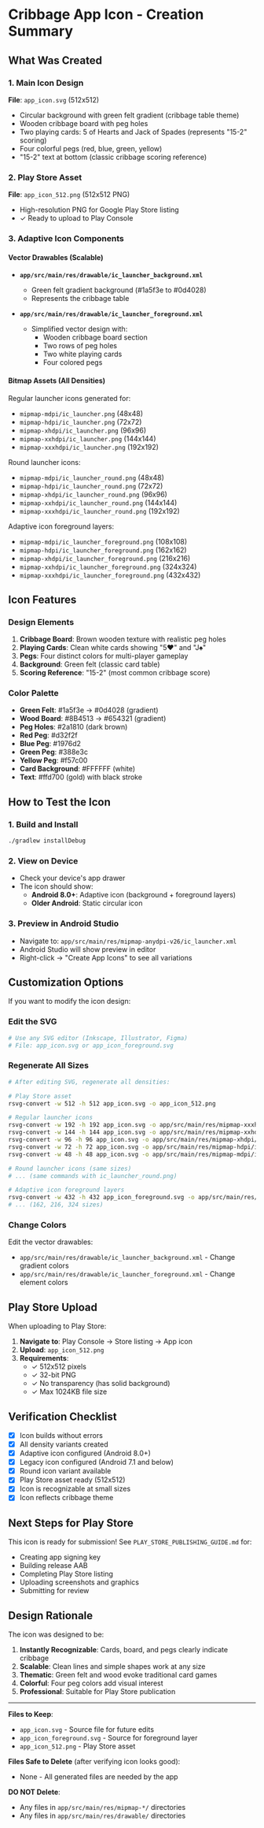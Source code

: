 # Cribbage App Icon - Creation Summary

## What Was Created

### 1. Main Icon Design
**File**: `app_icon.svg` (512x512)
- Circular background with green felt gradient (cribbage table theme)
- Wooden cribbage board with peg holes
- Two playing cards: 5 of Hearts and Jack of Spades (represents "15-2" scoring)
- Four colorful pegs (red, blue, green, yellow)
- "15-2" text at bottom (classic cribbage scoring reference)

### 2. Play Store Asset
**File**: `app_icon_512.png` (512x512 PNG)
- High-resolution PNG for Google Play Store listing
- ✓ Ready to upload to Play Console

### 3. Adaptive Icon Components

#### Vector Drawables (Scalable)
- **`app/src/main/res/drawable/ic_launcher_background.xml`**
  - Green felt gradient background (#1a5f3e to #0d4028)
  - Represents the cribbage table

- **`app/src/main/res/drawable/ic_launcher_foreground.xml`**
  - Simplified vector design with:
    - Wooden cribbage board section
    - Two rows of peg holes
    - Two white playing cards
    - Four colored pegs

#### Bitmap Assets (All Densities)
Regular launcher icons generated for:
- `mipmap-mdpi/ic_launcher.png` (48x48)
- `mipmap-hdpi/ic_launcher.png` (72x72)
- `mipmap-xhdpi/ic_launcher.png` (96x96)
- `mipmap-xxhdpi/ic_launcher.png` (144x144)
- `mipmap-xxxhdpi/ic_launcher.png` (192x192)

Round launcher icons:
- `mipmap-mdpi/ic_launcher_round.png` (48x48)
- `mipmap-hdpi/ic_launcher_round.png` (72x72)
- `mipmap-xhdpi/ic_launcher_round.png` (96x96)
- `mipmap-xxhdpi/ic_launcher_round.png` (144x144)
- `mipmap-xxxhdpi/ic_launcher_round.png` (192x192)

Adaptive icon foreground layers:
- `mipmap-mdpi/ic_launcher_foreground.png` (108x108)
- `mipmap-hdpi/ic_launcher_foreground.png` (162x162)
- `mipmap-xhdpi/ic_launcher_foreground.png` (216x216)
- `mipmap-xxhdpi/ic_launcher_foreground.png` (324x324)
- `mipmap-xxxhdpi/ic_launcher_foreground.png` (432x432)

## Icon Features

### Design Elements
1. **Cribbage Board**: Brown wooden texture with realistic peg holes
2. **Playing Cards**: Clean white cards showing "5♥" and "J♠"
3. **Pegs**: Four distinct colors for multi-player gameplay
4. **Background**: Green felt (classic card table)
5. **Scoring Reference**: "15-2" (most common cribbage score)

### Color Palette
- **Green Felt**: #1a5f3e → #0d4028 (gradient)
- **Wood Board**: #8B4513 → #654321 (gradient)
- **Peg Holes**: #2a1810 (dark brown)
- **Red Peg**: #d32f2f
- **Blue Peg**: #1976d2
- **Green Peg**: #388e3c
- **Yellow Peg**: #f57c00
- **Card Background**: #FFFFFF (white)
- **Text**: #ffd700 (gold) with black stroke

## How to Test the Icon

### 1. Build and Install
```bash
./gradlew installDebug
```

### 2. View on Device
- Check your device's app drawer
- The icon should show:
  - **Android 8.0+**: Adaptive icon (background + foreground layers)
  - **Older Android**: Static circular icon

### 3. Preview in Android Studio
- Navigate to: `app/src/main/res/mipmap-anydpi-v26/ic_launcher.xml`
- Android Studio will show preview in editor
- Right-click → "Create App Icons" to see all variations

## Customization Options

If you want to modify the icon design:

### Edit the SVG
```bash
# Use any SVG editor (Inkscape, Illustrator, Figma)
# File: app_icon.svg or app_icon_foreground.svg
```

### Regenerate All Sizes
```bash
# After editing SVG, regenerate all densities:

# Play Store asset
rsvg-convert -w 512 -h 512 app_icon.svg -o app_icon_512.png

# Regular launcher icons
rsvg-convert -w 192 -h 192 app_icon.svg -o app/src/main/res/mipmap-xxxhdpi/ic_launcher.png
rsvg-convert -w 144 -h 144 app_icon.svg -o app/src/main/res/mipmap-xxhdpi/ic_launcher.png
rsvg-convert -w 96 -h 96 app_icon.svg -o app/src/main/res/mipmap-xhdpi/ic_launcher.png
rsvg-convert -w 72 -h 72 app_icon.svg -o app/src/main/res/mipmap-hdpi/ic_launcher.png
rsvg-convert -w 48 -h 48 app_icon.svg -o app/src/main/res/mipmap-mdpi/ic_launcher.png

# Round launcher icons (same sizes)
# ... (same commands with ic_launcher_round.png)

# Adaptive icon foreground layers
rsvg-convert -w 432 -h 432 app_icon_foreground.svg -o app/src/main/res/mipmap-xxxhdpi/ic_launcher_foreground.png
# ... (162, 216, 324 sizes)
```

### Change Colors
Edit the vector drawables:
- `app/src/main/res/drawable/ic_launcher_background.xml` - Change gradient colors
- `app/src/main/res/drawable/ic_launcher_foreground.xml` - Change element colors

## Play Store Upload

When uploading to Play Store:

1. **Navigate to**: Play Console → Store listing → App icon
2. **Upload**: `app_icon_512.png`
3. **Requirements**:
   - ✓ 512x512 pixels
   - ✓ 32-bit PNG
   - ✓ No transparency (has solid background)
   - ✓ Max 1024KB file size

## Verification Checklist

- [x] Icon builds without errors
- [x] All density variants created
- [x] Adaptive icon configured (Android 8.0+)
- [x] Legacy icon configured (Android 7.1 and below)
- [x] Round icon variant available
- [x] Play Store asset ready (512x512)
- [x] Icon is recognizable at small sizes
- [x] Icon reflects cribbage theme

## Next Steps for Play Store

This icon is ready for submission! See `PLAY_STORE_PUBLISHING_GUIDE.md` for:
- Creating app signing key
- Building release AAB
- Completing Play Store listing
- Uploading screenshots and graphics
- Submitting for review

## Design Rationale

The icon was designed to be:
1. **Instantly Recognizable**: Cards, board, and pegs clearly indicate cribbage
2. **Scalable**: Clean lines and simple shapes work at any size
3. **Thematic**: Green felt and wood evoke traditional card games
4. **Colorful**: Four peg colors add visual interest
5. **Professional**: Suitable for Play Store publication

---

**Files to Keep**:
- `app_icon.svg` - Source file for future edits
- `app_icon_foreground.svg` - Source for foreground layer
- `app_icon_512.png` - Play Store asset

**Files Safe to Delete** (after verifying icon looks good):
- None - All generated files are needed by the app

**DO NOT Delete**:
- Any files in `app/src/main/res/mipmap-*/` directories
- Any files in `app/src/main/res/drawable/` directories
